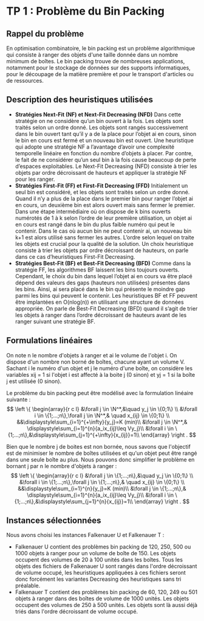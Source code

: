 # TP 1 : Problème du Bin Packing
## Rappel du problème
En optimisation combinatoire, le bin packing est un problème algorithmique qui consiste à ranger des objets d'une taille donnée dans un nombre minimum de boîtes. Le bin packing trouve de nombreuses applications, notamment pour le stockage de données sur des supports informatiques, pour le découpage de la matière première et pour le transport d'articles ou de ressources.
## Description des heuristiques utilisées

 - **Stratégies Next-Fit (NF) et Next-Fit Decreasing (NFD)**
 Dans cette stratégie on ne considère qu’un bin ouvert à la fois. Les objets sont traités selon un ordre donné. Les objets sont rangés successivement dans le bin ouvert tant qu’il y a de la place pour l’objet ai en cours, sinon le bin en cours est fermé et un nouveau bin est ouvert. Une heuristique qui adopte une stratégie NF a l’avantage d’avoir une complexité temporelle linéaire en fonction du nombre d’objets à placer. Par contre, le fait de ne considérer qu’un seul bin à la fois cause beaucoup de perte d’espaces exploitables. Le Next-Fit Decreasing (NFD) consiste à trier les objets par ordre décroissant de hauteurs et appliquer la stratégie NF pour les ranger.
 - **Stratégies First-Fit (FF) et First-Fit Decreasing (FFD)**
Initialement un seul bin est considéré, et les objets sont traités selon un ordre donné. Quand il n’y a plus de la place dans le premier bin pour ranger l’objet ai en cours, un deuxième bin est alors ouvert mais sans fermer le premier. Dans une étape intermédiaire où on dispose de k bins ouverts numérotés de 1 à k selon l’ordre de leur première utilisation, un objet ai en cours est rangé dans le bin du plus faible numéro qui peut le contenir. Dans le cas où aucun bin ne peut contenir ai, un nouveau bin k+1 est alors utilisé sans fermer les autres. L’ordre selon lequel on traite les objets est crucial pour la qualité de la solution. Un choix heuristique consiste à trier les objets par ordre décroissant de hauteurs, on parle dans ce cas d’heuristiques First-Fit Decreasing.
 - **Stratégies Best-Fit (BF) et Best-Fit Decreasing (BFD)** 
Comme dans la stratégie FF, les algorithmes BF laissent les bins toujours ouverts. Cependant, le choix du bin dans lequel l’objet ai en cours va être placé dépend des valeurs des gaps (hauteurs non utilisées) présentes dans les bins. Ainsi, ai sera placé dans le bin qui présente le moindre gap parmi les bins qui peuvent le contenir. Les heuristiques BF et FF peuvent être implantées en O(nlog(n)) en utilisant une structure de données appropriée. On parle de Best-Fit Decreasing (BFD) quand il s’agit de trier les objets à ranger dans l’ordre décroissant de hauteurs avant de les ranger suivant une stratégie BF.
## Formulations linéaires

On note n le nombre d'objets à ranger et ai le volume de l'objet i. On dispose d'un nombre non borné de boîtes, chacune ayant un volume V. Sachant i le numéro d'un objet et j le numéro d'une boîte, on considère les variables xij = 1 si l'objet i est affecté à la boite j (0 sinon) et yj = 1 si la boîte j est utilisée (0 sinon).

Le problème du bin packing peut être modélisé avec la formulation linéaire suivante :
$$
\left \{
\begin{array}{r c l}
      &\forall j \in \N^*,&\quad y_j \in \{0;1\} \\
      &\forall i \in \{1;...;n\},\forall j \in \N^*,& \quad x_{ij} \in \{0;1\} \\
      &&\displaystyle\sum_{i=1}^{+\infty}{y_j}=K (min)\\
      &\forall j \in \N^*,& \displaystyle\sum_{i=1}^{n}{a_ix_{ij}\leq Vy_j}\\
      &\forall i \in \{1;...;n\},&\displaystyle\sum_{j=1}^{+\infty}{x_{ij}}=1\\
\end{array}
\right .
$$

Bien que le nombre j de boites est non bornée, nous savons que l'objectif est de minimiser le nombre de boîtes utilisées et qu'un objet peut être rangé dans une seule boîte au plus. Nous pouvons donc simplifier le problème en bornant j par n le nombre d'objets à ranger :
$$
\left \{
\begin{array}{r c l}
      &\forall j \in \{1;...;n\},&\quad y_j \in \{0;1\} \\
      &\forall i \in \{1;...;n\},\forall j \in \{1;...;n\},& \quad x_{ij} \in \{0;1\} \\
      &&\displaystyle\sum_{i=1}^{n}{y_j}=K (min)\\
      &\forall j \in \{1;...;n\},& \displaystyle\sum_{i=1}^{n}{a_ix_{ij}\leq Vy_j}\\
      &\forall i \in \{1;...;n\},&\displaystyle\sum_{j=1}^{n}{x_{ij}}=1\\
\end{array}
\right .
$$

## Instances sélectionnées

Nous avons choisi les instances Falkenauer U et Falkenauer T :

- Falkenauer U contient des problèmes bin packing de 120, 250, 500 ou 1000 objets à ranger pour un volume de boîte de 150. Les objets occupent des volumes de 20 à 100 unités dans les boîtes. Tous les objets des fichiers de Falkenauer U sont rangés dans l'ordre décroissant de volume occupé, les heuristiques appliquées à ces fichiers seront donc forcément les variantes Decreasing des heuristiques sans tri préalable.
- Falkenauer T contient des problèmes bin packing de 60, 120, 249 ou 501 objets à ranger dans des boîtes de volume de 1000 unités. Les objets occupent des volumes de 250 à 500 unités. Les objets sont là aussi déjà triés dans l'ordre décroissant de volume occupé.